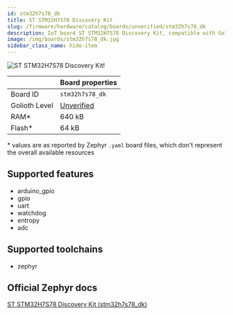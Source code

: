 ```yaml
---
id: stm32h7s78_dk
title: ST STM32H7S78 Discovery Kit
slug: /firmware/hardware/catalog/boards/unverified/stm32h7s78_dk
description: IoT board ST STM32H7S78 Discovery Kit, compatible with Golioth at unverified level.
image: /img/boards/stm32h7s78_dk.jpg
sidebar_class_name: hide-item
---
```


[//]: # (This is an auto-generated file, do not edit! Changes to it will be lost upon re-generation)

![ST STM32H7S78 Discovery Kit!](/img/boards/stm32h7s78_dk.jpg "ST STM32H7S78 Discovery Kit")

|                | Board properties     |
| -------------  | -------------------- |
| Board ID       | `stm32h7s78_dk` |
| Golioth Level  | [Unverified](/firmware/hardware#unverified-boards) |
| RAM*           | 640 kB |
| Flash*         | 64 kB |

\* values are as reported by Zephyr `.yaml` board files, which don't represent the overall available resources



## Supported features

* arduino_gpio
* gpio
* uart
* watchdog
* entropy
* adc

## Supported toolchains

* zephyr

## Official Zephyr docs

[ST STM32H7S78 Discovery Kit (stm32h7s78_dk)](https://docs.zephyrproject.org/latest/boards/st/stm32h7s78_dk/doc/index.html)
